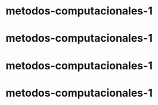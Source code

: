 # metodos-computacionales-1
# metodos-computacionales-1
# metodos-computacionales-1
# metodos-computacionales-1
